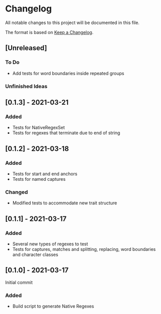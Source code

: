 # Changelog
All notable changes to this project will be documented in this file.

The format is based on [Keep a Changelog](https://keepachangelog.com/en/1.0.0/).

## [Unreleased]
### To Do
- Add tests for word boundaries inside repeated groups

### Unfinished Ideas

## [0.1.3] - 2021-03-21

### Added
- Tests for NativeRegexSet
- Tests for regexes that terminate due to end of string

## [0.1.2] - 2021-03-18

### Added
- Tests for start and end anchors
- Tests for named captures

### Changed
- Modified tests to accommodate new trait structure

## [0.1.1] - 2021-03-17

### Added
- Several new types of regexes to test
- Tests for captures, matches and splitting, replacing, word boundaries and character classes

## [0.1.0] - 2021-03-17

Initial commit

### Added
- Build script to generate Native Regexes
